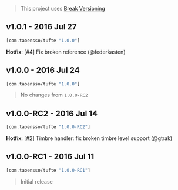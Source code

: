 > This project uses [Break Versioning](https://github.com/ptaoussanis/encore/blob/master/BREAK-VERSIONING.md)

## v1.0.1 - 2016 Jul 27

```clojure
[com.taoensso/tufte "1.0.0"]
```

**Hotfix**: [#4] Fix broken reference (@federkasten)

## v1.0.0 - 2016 Jul 24

```clojure
[com.taoensso/tufte "1.0.0"]
```

> No changes from `1.0.0-RC2`

## v1.0.0-RC2 - 2016 Jul 14

```clojure
[com.taoensso/tufte "1.0.0-RC2"]
```

**Hotfix**: [#2] Timbre handler: fix broken timbre level support (@gtrak)

## v1.0.0-RC1 - 2016 Jul 11

```clojure
[com.taoensso/tufte "1.0.0-RC1"]
```

> Initial release
